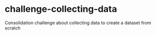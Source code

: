 # challenge-collecting-data
Consolidation challenge about collecting data to create a dataset from scratch

